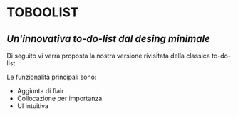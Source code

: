 # TOBOOLIST

## _Un'innovativa to-do-list dal desing minimale_

Di seguito vi verrà proposta la nostra versione rivisitata della classica to-do-list.

Le funzionalità principali sono:

- Aggiunta di flair
- Collocazione per importanza
- UI intuitiva